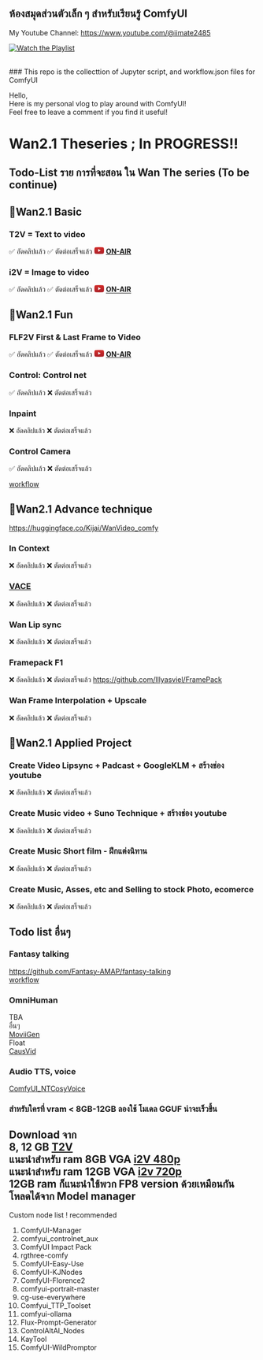 ## ห้องสมุดส่วนตัวเล็ก ๆ สำหรับเรียนรู้ ComfyUI 
My Youtube Channel: https://www.youtube.com/@iimate2485
<br>

[![Watch the Playlist](https://img.youtube.com/vi/KvZRuwcZ3Is/0.jpg)](https://www.youtube.com/playlist?list=PLSPWSpkmItyKRoaAHRMbXVf70yb_2utLi)

<br>
### This repo is the collecttion of Jupyter script, and workflow.json files for ComfyUI<br>

Hello,<br>
Here is my personal vlog to play around with ComfyUI! <br>
Feel free to leave a comment if you find it useful!<br>


# Wan2.1 Theseries ; In PROGRESS!!

## Todo-List ราย การที่จะสอน ใน Wan The series (To be continue)

## 🎯Wan2.1 Basic
### T2V = Text to video
✅ อัดคลิปแล้ว  ✅ ตัดต่อเสร็จแล้ว  <img src="https://github.com/gordon123/lean2ComfyUI/blob/main/image/img/Youtube-logo%20(1).png?raw=true" alt="YouTube Logo" width="20"/> [**ON-AIR**](https://www.youtube.com/playlist?list=PLSPWSpkmItyLFCZBAXi4YSLHC9xBx5h6t)


### i2V = Image to video
✅ อัดคลิปแล้ว  ✅ ตัดต่อเสร็จแล้ว <img src="https://github.com/gordon123/lean2ComfyUI/blob/main/image/img/Youtube-logo%20(1).png?raw=true" alt="YouTube Logo" width="20"/> [**ON-AIR**](https://www.youtube.com/playlist?list=PLSPWSpkmItyLFCZBAXi4YSLHC9xBx5h6t)

## 🎯Wan2.1 Fun
### FLF2V First & Last Frame to Video
✅ อัดคลิปแล้ว  ✅ ตัดต่อเสร็จแล้ว <img src="https://github.com/gordon123/lean2ComfyUI/blob/main/image/img/Youtube-logo%20(1).png?raw=true" alt="YouTube Logo" width="20"/> [**ON-AIR**](https://www.youtube.com/playlist?list=PLSPWSpkmItyLFCZBAXi4YSLHC9xBx5h6t)
### Control: Control net
✅ อัดคลิปแล้ว  ❌ ตัดต่อเสร็จแล้ว
### Inpaint 
❌ อัดคลิปแล้ว  ❌ ตัดต่อเสร็จแล้ว
### Control Camera
✅ อัดคลิปแล้ว  ❌ ตัดต่อเสร็จแล้ว  <br>

[workflow](https://github.com/amao2001/ganloss-latent-space/blob/main/workflow/2025-05-05%20wanvideo_Fun_control_camera.json)

## 🎯Wan2.1 Advance technique
https://huggingface.co/Kijai/WanVideo_comfy
### In Context 
❌ อัดคลิปแล้ว  ❌ ตัดต่อเสร็จแล้ว
### [VACE](https://github.com/ali-vilab/VACE)
❌ อัดคลิปแล้ว  ❌ ตัดต่อเสร็จแล้ว
### Wan Lip sync
❌ อัดคลิปแล้ว  ❌ ตัดต่อเสร็จแล้ว
### Framepack F1
❌ อัดคลิปแล้ว  ❌ ตัดต่อเสร็จแล้ว
https://github.com/lllyasviel/FramePack
### Wan Frame Interpolation + Upscale
❌ อัดคลิปแล้ว  ❌ ตัดต่อเสร็จแล้ว



## 🎯Wan2.1 Applied Project
### Create Video Lipsync + Padcast + GoogleKLM + สร้างช่อง youtube
❌ อัดคลิปแล้ว  ❌ ตัดต่อเสร็จแล้ว
### Create Music video + Suno Technique + สร้างช่อง youtube
❌ อัดคลิปแล้ว  ❌ ตัดต่อเสร็จแล้ว
### Create Music Short film - ฝึกแต่งนิทาน
❌ อัดคลิปแล้ว  ❌ ตัดต่อเสร็จแล้ว
### Create Music, Asses, etc and Selling to stock Photo, ecomerce
❌ อัดคลิปแล้ว  ❌ ตัดต่อเสร็จแล้ว

## Todo list อื่นๆ
### Fantasy talking
https://github.com/Fantasy-AMAP/fantasy-talking <br>
[workflow](https://github.com/amao2001/ganloss-latent-space/blob/main/workflow/2025-05-03%20FantasyTalking.json)
<br>


### OmniHuman
TBA <br>
อื่นๆ <br>
[MoviiGen](https://github.com/ZulutionAI/MoviiGen1.1) <br>
Float <br>
[CausVid](https://huggingface.co/lightx2v/Wan2.1-T2V-14B-CausVid) <br>

### Audio TTS, voice
[ComfyUI_NTCosyVoice](https://github.com/muxueChen/ComfyUI_NTCosyVoice/tree/main)

### สำหรับใครที่ vram < 8GB-12GB ลองใช้ โมเดล GGUF น่าจะเร็วขึ้น

Download จาก  <br>
8, 12 GB [T2V](https://huggingface.co/city96/Wan2.1-T2V-14B-gguf/tree/main)    <br>
แนะนำสำหรับ ram 8GB VGA [i2V 480p](https://huggingface.co/city96/Wan2.1-I2V-14B-480P-gguf/tree/main)   <br>
แนะนำสำหรับ ram 12GB VGA [i2v 720p](https://huggingface.co/city96/Wan2.1-I2V-14B-720P-gguf/tree/main)  <br>
12GB ram ก็แนะนำใช้พวก FP8 version ด้วยเหมือนกัน โหลดได้จาก Model manager
---
Custom node list ! recommended 
1. ComfyUI-Manager
2. comfyui_controlnet_aux
3. ComfyUI Impact Pack
4. rgthree-comfy
5. ComfyUI-Easy-Use
6. ComfyUI-KJNodes
7. ComfyUI-Florence2
8. comfyui-portrait-master
9.  cg-use-everywhere
10. Comfyui_TTP_Toolset
11. comfyui-ollama
12. Flux-Prompt-Generator
13. ControlAltAI_Nodes
14. KayTool
15. ComfyUI-WildPromptor
